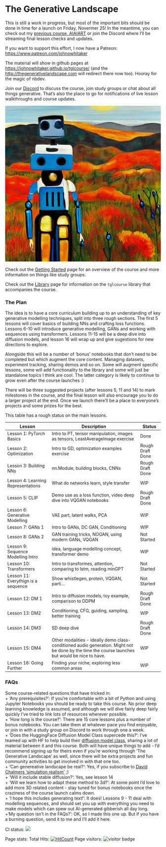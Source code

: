 The Generative Landscape
================

<!-- WARNING: THIS FILE WAS AUTOGENERATED! DO NOT EDIT! -->

This is still a work in progress, but most of the important bits should
be done in time for a launch on Friday, Novermer 25! In the meantime,
you can check out my [previous course,
AIAIART](https://github.com/johnowhitaker/aiaiart) or join the Discord
where I’ll be streaming final lesson checks and updates. <br>

If you want to support this effort, I now have a Patreon:
<https://www.patreon.com/johnowhitaker> <br>

The material will show in github pages at
<https://johnowhitaker.github.io/tglcourse/> (and the
http://thegenerativelandscape.com will redirect there now too). Hooray
for the magic of nbdev. <br>

Join our [Discord](https://discord.gg/vSjhr8xb4g) to discuss the course,
join study groups or chat about all things generative. That’s also the
place to go for notifications of live lesson walkthroughs and course
updates.

![](index_files/figure-gfm/cell-2-output-1.png)

Check out the [Getting Started](./00_Getting_Started.ipynb) page for an
overview of the course and more information on things like study
groups.<br>

Check out the
[Library](https://johnowhitaker.github.io/tglcourse/library.html) page
for information on the `tglcourse` library that accompanies the course.

### The Plan

The idea is to have a core curriculum building up to an understanding of
key generative modelling techniques, split into three rough sections.
The first 5 lessons will cover basics of building NNs and crafting loss
functions. Lessons 6-10 will introduce generative modelling, GANs and
working with sequences using transformers. Lessons 11-15 will be a deep
dive into diffusion models, and lesson 16 will wrap up and give
sugestions for new directions to explore.

Alongside this will be a number of ‘bonus’ notebooks that don’t need to
be completed but which augment the core content. Managing datasets,
experiment tracking, sharing demos and so on. Some will augment specific
lessons, some will add functionality to the library and some will just
be standalone topics I think are cool. The latter category is likely to
continue to grow even after the course launches :)

There will be three suggested projects (after lessons 5, 11 and 14) to
mark milestones in the course, and the final lesson will also encourage
you to do a larger project at the end. Once we launch there’ll be a
place to everyone’s projects and some prizes for the best.

This table has a rough status on the main lessons.

| Lesson                              | Description                                                                                                                                      | Status           |
|-------------------------------------|--------------------------------------------------------------------------------------------------------------------------------------------------|------------------|
| Lesson 1: PyTorch Basics            | Intro to PT, tensor manipulation, images as tensors, LeastAverageImage exercise                                                                  | Done             |
| Lesson 2: Optimization              | Intro to GD, optimization examples exercise                                                                                                      | Rough Draft Done |
| Lesson 3: Building NNs              | nn.Module, building blocks, CNNs                                                                                                                 | Rough Draft Done |
| Lesson 4: Learning Representations  | What do networks learn, style transfer                                                                                                           | WIP              |
| Lesson 5: CLIP                      | Demo use as a loss function, video deep dive into VQGAN notebooks                                                                                | Rough Draft Done |
| Lesson 6: Generative Modelling      | VAE part, latent walks, PCA                                                                                                                      | WIP              |
| Lesson 7: GANs 1                    | Intro to GANs, DC GAN, Conditioning                                                                                                              | WIP              |
| Lesson 8: GANs 2                    | GAN training tricks, NOGAN, using modern GANs, VQGAN                                                                                             | Not Started      |
| Lesson 9: Sequence Modelling Intro  | idea, language modelling concept, transformer demo                                                                                               | WIP              |
| Lesson 10: Transformers             | Intro to transformes, attention, comparing to lstm, reading minGPT                                                                               | Not Started      |
| Lesson 11: Everythign is a sequence | Show whistlegen, protein, VQGAN, parti…                                                                                                          | Not Started      |
| Lesson 12: DM 1                     | Intro to diffusion models, toy example, comparison to DDPM                                                                                       | Rough Draft Done |
| Lesson 13: DM2                      | Conditioning, CFG, guiding, sampling, better training                                                                                            | WIP              |
| Lesson 14: DM3                      | SD deep dive                                                                                                                                     | Rough Draft Done |
| Lesson 15: DM4                      | Other modalities - ideally demo class-conditioned audio generation. Might not be done by the time the course launches but would be nice to have. | WIP              |
| Lesson 16: Going Further            | Finding your niche, exploring less common areas                                                                                                  | WIP              |

### FAQs

Some course-related questions that have tricked in: <br> + ‘Any
prerequisites?’: If you’re comfortable with a bit of Python and using
Jupyter Notebooks you should be ready to take this course. No prior deep
learning knowledge is assumed, and although we will dive fairly deep
fairly quickly I’ve tried to link lots of resources wherever possible.
<br> + ‘How long is the course?’: There are 15 core lessons plus a
number of bonus notebooks. You can take them at whatever pace you find
enjoyable, or join in with a study group on Discord to work through one
a week.<br> + ‘Does the HuggingFace Diffusion Model Class supercede
this?’: I’ve teamed up with HF to help build their [diffusion model
class](https://github.com/huggingface/diffusion-models-class), sharing a
lot of material between it and this course. Both will have unique things
to add - I’d recommend signing up for theirs even if you’re working
through ‘The Generative Landscape’ as well, since there will be extra
projects and fun community activities to get involved in with that one
too. <br> + ‘Can genereative landscape be real?’: Yes, if you subscribe
to [David Chalmers ‘simulation
realism’](https://www.thephilosopher1923.org/post/taking-simulation-seriously)
;)<br> + ‘Will it include stable diffusion?’: Yes, see lesson 14<br> +
‘Will we learn how to adapt these method to 3d?’: At some point I’d love
to add more 3D related content - stay tuned for bonus notebooks once the
craziness of the course launch calms down.<br> + ‘I hope this includes
generating text!’: It does! Lessons 9 - 11 deal with modelling
sequences, and should set you up with everything you need to make models
which can spew out AI-generated gibberish all day long.<br> +‘My
question isn’t in the FAQs?’: OK, so I made this one up. But if you have
a burning question, send it to me and I’ll add it here.<br>

CI status:
[![](https://github.com/johnowhitaker/tglcourse/actions/workflows/test.yaml/badge.svg)](https://github.com/johnowhitaker/tglcourse/actions/workflows/test.yaml)

Page stats: Total Hits:
[![HitCount](https://hits.dwyl.com/johnowhitaker/tglcourse.svg?style=flat-square&show=unique)](http://hits.dwyl.com/johnowhitaker/tglcourse)
Page visitors: ![visitor
badge](https://page-views.glitch.me/badge?page_id=tglcourse.index)
